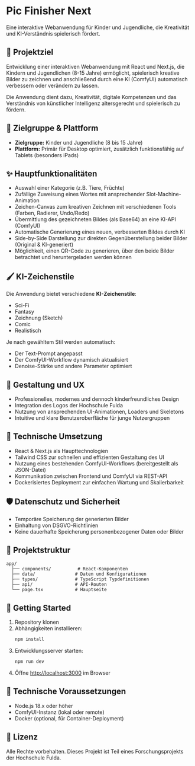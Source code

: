 # Pic Finisher Next

Eine interaktive Webanwendung für Kinder und Jugendliche, die Kreativität und KI-Verständnis spielerisch fördert.

## 📌 Projektziel

Entwicklung einer interaktiven Webanwendung mit React und Next.js, die Kindern und Jugendlichen (8-15 Jahre) ermöglicht, spielerisch kreative Bilder zu zeichnen und anschließend durch eine KI (ComfyUI) automatisch verbessern oder verändern zu lassen.

Die Anwendung dient dazu, Kreativität, digitale Kompetenzen und das Verständnis von künstlicher Intelligenz altersgerecht und spielerisch zu fördern.

## 🎯 Zielgruppe & Plattform

- **Zielgruppe:** Kinder und Jugendliche (8 bis 15 Jahre)
- **Plattform:** Primär für Desktop optimiert, zusätzlich funktionsfähig auf Tablets (besonders iPads)

## ✨ Hauptfunktionalitäten

- Auswahl einer Kategorie (z.B. Tiere, Früchte)
- Zufällige Zuweisung eines Wortes mit ansprechender Slot-Machine-Animation
- Zeichen-Canvas zum kreativen Zeichnen mit verschiedenen Tools (Farben, Radierer, Undo/Redo)
- Übermittlung des gezeichneten Bildes (als Base64) an eine KI-API (ComfyUI)
- Automatische Generierung eines neuen, verbesserten Bildes durch KI
- Side-by-Side Darstellung zur direkten Gegenüberstellung beider Bilder (Original & KI-generiert)
- Möglichkeit, einen QR-Code zu generieren, über den beide Bilder betrachtet und heruntergeladen werden können

## 🖌️ KI-Zeichenstile

Die Anwendung bietet verschiedene **KI-Zeichenstile**:

- Sci-Fi
- Fantasy
- Zeichnung (Sketch)
- Comic
- Realistisch

Je nach gewähltem Stil werden automatisch:

- Der Text-Prompt angepasst
- Der ComfyUI-Workflow dynamisch aktualisiert
- Denoise-Stärke und andere Parameter optimiert

## 🎨 Gestaltung und UX

- Professionelles, modernes und dennoch kinderfreundliches Design
- Integration des Logos der Hochschule Fulda
- Nutzung von ansprechenden UI-Animationen, Loaders und Skeletons
- Intuitive und klare Benutzeroberfläche für junge Nutzergruppen

## 🔧 Technische Umsetzung

- React & Next.js als Haupttechnologien
- Tailwind CSS zur schnellen und effizienten Gestaltung des UI
- Nutzung eines bestehenden ComfyUI-Workflows (bereitgestellt als JSON-Datei)
- Kommunikation zwischen Frontend und ComfyUI via REST-API
- Dockerisiertes Deployment zur einfachen Wartung und Skalierbarkeit

## 🛡️ Datenschutz und Sicherheit

- Temporäre Speicherung der generierten Bilder
- Einhaltung von DSGVO-Richtlinien
- Keine dauerhafte Speicherung personenbezogener Daten oder Bilder

## 📁 Projektstruktur

```
app/
  ├── components/          # React-Komponenten
  ├── data/               # Daten und Konfigurationen
  ├── types/              # TypeScript Typdefinitionen
  ├── api/                # API-Routen
  └── page.tsx            # Hauptseite
```

## 🚀 Getting Started

1. Repository klonen
2. Abhängigkeiten installieren:
   ```bash
   npm install
   ```
3. Entwicklungsserver starten:
   ```bash
   npm run dev
   ```
4. Öffne [http://localhost:3000](http://localhost:3000) im Browser

## 🔧 Technische Voraussetzungen

- Node.js 18.x oder höher
- ComfyUI-Instanz (lokal oder remote)
- Docker (optional, für Container-Deployment)

## 📝 Lizenz

Alle Rechte vorbehalten. Dieses Projekt ist Teil eines Forschungsprojekts der Hochschule Fulda.
